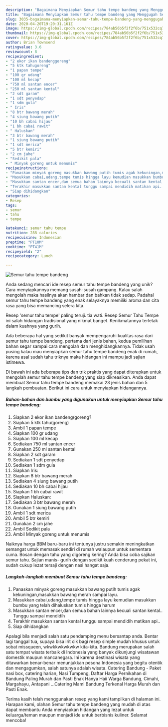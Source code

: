 ```yaml
---
description: "Bagaimana Menyiapkan Semur tahu tempe bandeng yang Menggugah Selera"
title: "Bagaimana Menyiapkan Semur tahu tempe bandeng yang Menggugah Selera"
slug: 3035-bagaimana-menyiapkan-semur-tahu-tempe-bandeng-yang-menggugah-selera
date: 2020-04-20T19:20:31.161Z
image: https://img-global.cpcdn.com/recipes/784ab56b5f2f2f6b/751x532cq70/semur-tahu-tempe-bandeng-foto-resep-utama.jpg
thumbnail: https://img-global.cpcdn.com/recipes/784ab56b5f2f2f6b/751x532cq70/semur-tahu-tempe-bandeng-foto-resep-utama.jpg
cover: https://img-global.cpcdn.com/recipes/784ab56b5f2f2f6b/751x532cq70/semur-tahu-tempe-bandeng-foto-resep-utama.jpg
author: Brian Townsend
ratingvalue: 3.6
reviewcount: 8
recipeingredient:
- "2 ekor ikan bandenggoreng"
- "5 ktk tahugoreng"
- "1 papan tempe"
- "100 gr udang"
- "100 ml kecap"
- "750 ml santan encer"
- "250 ml santan kental"
- "2 sdt garam"
- "1 sdt penyedap"
- "1 sdm gula"
- " Iris"
- "8 btr bawang merah"
- "4 siung bawang putih"
- "10 bh cabai hijau"
- "1 bh cabai rawit"
- " Haluskan"
- "3 btr bawang merah"
- "1 siung bawang putih"
- "1 sdt merica"
- "5 btr kemiri"
- "2 cm jahe"
- "Sedikit pala"
- " Minyak goreng untuk menumis"
recipeinstructions:
- "Panaskan minyak goreng masukkan bawang putih tumis agak kekuningan,masukkan bawang merah sampai layu."
- "Masukkan cabai,udang,tempe tumis hingga layu kemudian masukkan bumbu yang telah dihaluskan tumis hingga harum"
- "Masukkan santan encer,dan semua bahan lainnya kecuali santan kental.. Tunggu sampai mendidih"
- "Terakhir masukkan santan kental tunggu sampai mendidih matikan api.."
- "Siap dihidangkan"
categories:
- Resep
tags:
- semur
- tahu
- tempe

katakunci: semur tahu tempe 
nutrition: 288 calories
recipecuisine: Indonesian
preptime: "PT10M"
cooktime: "PT41M"
recipeyield: "2"
recipecategory: Lunch

---
```



![Semur tahu tempe bandeng](https://img-global.cpcdn.com/recipes/784ab56b5f2f2f6b/751x532cq70/semur-tahu-tempe-bandeng-foto-resep-utama.jpg)

Anda sedang mencari ide resep semur tahu tempe bandeng yang unik? Cara menyiapkannya memang susah-susah gampang. Kalau salah mengolah maka hasilnya akan hambar dan bahkan tidak sedap. Padahal semur tahu tempe bandeng yang enak selayaknya memiliki aroma dan cita rasa yang bisa memancing selera kita.

Resep &#39;semur tahu tempe&#39; paling teruji. tia wati. Resep Semur Tahu Tempe ini salah hidangan tradisional yang nikmat banget. Kenikmatannya terletak dalam kuahnya yang gurih.

Ada beberapa hal yang sedikit banyak mempengaruhi kualitas rasa dari semur tahu tempe bandeng, pertama dari jenis bahan, kedua pemilihan bahan segar sampai cara mengolah dan menghidangkannya. Tidak usah pusing kalau mau menyiapkan semur tahu tempe bandeng enak di rumah, karena asal sudah tahu triknya maka hidangan ini mampu jadi sajian istimewa.


Di bawah ini ada beberapa tips dan trik praktis yang dapat diterapkan untuk mengolah semur tahu tempe bandeng yang siap dikreasikan. Anda dapat membuat Semur tahu tempe bandeng memakai 23 jenis bahan dan 5 langkah pembuatan. Berikut ini cara untuk menyiapkan hidangannya.

<!--inarticleads1-->

##### Bahan-bahan dan bumbu yang digunakan untuk menyiapkan Semur tahu tempe bandeng:

1. Siapkan 2 ekor ikan bandeng(goreng?
1. Siapkan 5 ktk tahu(goreng)
1. Ambil 1 papan tempe
1. Siapkan 100 gr udang
1. Siapkan 100 ml kecap
1. Sediakan 750 ml santan encer
1. Gunakan 250 ml santan kental
1. Siapkan 2 sdt garam
1. Sediakan 1 sdt penyedap
1. Sediakan 1 sdm gula
1. Siapkan  Iris:
1. Siapkan 8 btr bawang merah
1. Sediakan 4 siung bawang putih
1. Sediakan 10 bh cabai hijau
1. Siapkan 1 bh cabai rawit
1. Siapkan  Haluskan:
1. Sediakan 3 btr bawang merah
1. Gunakan 1 siung bawang putih
1. Ambil 1 sdt merica
1. Ambil 5 btr kemiri
1. Gunakan 2 cm jahe
1. Ambil Sedikit pala
1. Ambil  Minyak goreng untuk menumis


Naiknya harga BBM baru-baru ini tentunya justru semakin meningkatkan semangat untuk memasak sendiri di rumah walaupun untuk sementara cuma. Bosan dengan tahu yang digoreng kering? Anda bisa coba sajikan semur tahu. Sajian manis- gurih dengan sedikit kuah cenderung pekat ini, sudah cukup lezat tersaji dengan nasi hangat saja. 

<!--inarticleads2-->

##### Langkah-langkah membuat Semur tahu tempe bandeng:

1. Panaskan minyak goreng masukkan bawang putih tumis agak kekuningan,masukkan bawang merah sampai layu.
1. Masukkan cabai,udang,tempe tumis hingga layu kemudian masukkan bumbu yang telah dihaluskan tumis hingga harum
1. Masukkan santan encer,dan semua bahan lainnya kecuali santan kental.. Tunggu sampai mendidih
1. Terakhir masukkan santan kental tunggu sampai mendidih matikan api..
1. Siap dihidangkan


Apalagi bila menjadi salah satu pendamping menu bersantap anda. Bentar lagi tanggal tua, supaya bisa irit cik bagi resep simple mudah khusus untuk sobat missqueen, wkwkkwkwkwkw kita-kita. Bandung merupakan salah satu tempat wisata terbaik di Indonesia yang banyak dikunjungi wisatawan domestik maupun mancanegara. Ini karena destinasi wisata yang ditawarkan benar-benar menunjukkan pesona Indonesia yang begitu otentik dan mengagumkan, salah satunya adalah wisata. Catering Bandung - Paket nasi box, catering harian, Nasi Tumpeng, Daftar Harga Pernikahan di Bandung Paling Murah dan Pasti Enak Hanya Haii Warga Bandung, Cimahi, Margahayu, Antapani …Catering Mami Bandung Terkenal Harga Murah dan Pasti Enak. 

Terima kasih telah menggunakan resep yang kami tampilkan di halaman ini. Harapan kami, olahan Semur tahu tempe bandeng yang mudah di atas dapat membantu Anda menyiapkan hidangan yang lezat untuk keluarga/teman maupun menjadi ide untuk berbisnis kuliner. Selamat mencoba!
